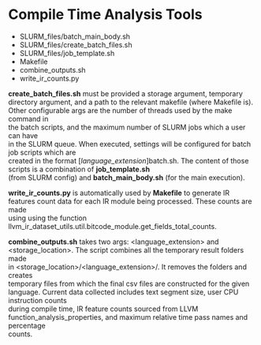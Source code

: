 # Compile Time Analysis Tools

- SLURM_files/batch_main_body.sh
- SLURM_files/create_batch_files.sh
- SLURM_files/job_template.sh
- Makefile
- combine_outputs.sh
- write_ir_counts.py

**create_batch_files.sh** must be provided a storage argument, temporary \
directory argument, and a path to the relevant makefile (where Makefile is). \
Other configurable args are the number of threads used by the make command in \
the batch scripts, and the maximum number of SLURM jobs which a user can have \
in the SLURM queue.
When executed, settings will be configured for batch job scripts which are \
created in the format [_language_extension_]batch.sh.
The content of those scripts is a combination of **job_template.sh** \
(from SLURM config) and **batch_main_body.sh** (for the main execution).

**write_ir_counts.py** is automatically used by **Makefile** to generate IR \
features count data for each IR module being processed. These counts are made \
using using the function \
llvm_ir_dataset_utils.util.bitcode_module.get_fields_total_counts.

**combine_outputs.sh** takes two args: <language_extension> and \
<storage_location>. The script combines all the temporary result folders made \
in <storage_location>/<language_extension>/. It removes the folders and creates \
temporary files from which the final csv files are constructed for the given \
language.
Current data collected includes text segment size, user CPU instruction counts \
during compile time, IR feature counts sourced from LLVM \
function_analysis_properties, and maximum relative time pass names and percentage \
counts.
